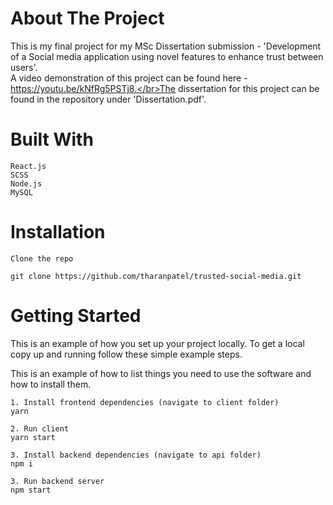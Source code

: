 # About The Project

This is my final project for my MSc Dissertation submission - 'Development of a Social media application using novel features to enhance trust between users'.</br> A video demonstration of this project can be found here - https://youtu.be/kNfRg5PSTj8.</br>The dissertation for this project can be found in the repository under 'Dissertation.pdf'.

# Built With

    React.js
    SCSS
    Node.js
    MySQL

# Installation

    Clone the repo

    git clone https://github.com/tharanpatel/trusted-social-media.git

    
# Getting Started

This is an example of how you set up your project locally. To get a local copy up and running follow these simple example steps.

This is an example of how to list things you need to use the software and how to install them.

    1. Install frontend dependencies (navigate to client folder)
    yarn

    2. Run client
    yarn start

    3. Install backend dependencies (navigate to api folder)
    npm i

    3. Run backend server
    npm start


